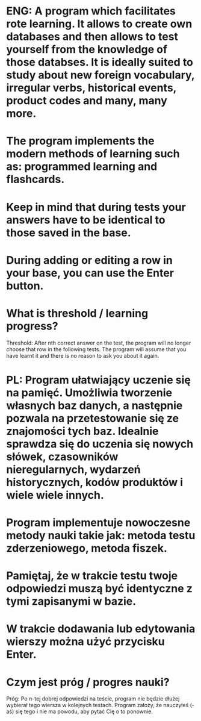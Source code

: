 # ENG: A program which facilitates rote learning. It allows to create own databases and then allows to test yourself from the knowledge of those databses. It is ideally suited to study about new foreign vocabulary, irregular verbs, historical events, product codes and many, many more.
# The program implements the modern methods of learning such as: programmed learning and flashcards.
# Keep in mind that during tests your answers have to be identical to those saved in the base.
# During adding or editing a row in your base, you can use the Enter button.
# What is threshold / learning progress?
Threshold: After nth correct answer on the test, the program will no longer choose that row in the following tests. The program will assume that you have learnt it and there is no reason to ask you about it again.

# PL: Program ułatwiający uczenie się na pamięć. Umożliwia tworzenie własnych baz danych, a następnie pozwala na przetestowanie się ze znajomości tych baz. Idealnie sprawdza się do uczenia się nowych słówek, czasowników nieregularnych, wydarzeń historycznych, kodów produktów i wiele wiele innych.
# Program implementuje nowoczesne metody nauki takie jak: metoda testu zderzeniowego, metoda fiszek.
# Pamiętaj, że w trakcie testu twoje odpowiedzi muszą być identyczne z tymi zapisanymi w bazie.
# W trakcie dodawania lub edytowania wierszy można użyć przycisku Enter.
# Czym jest próg / progres nauki?
Próg: Po n-tej dobrej odpowiedzi na teście, program nie będzie dłużej wybierał tego wiersza w kolejnych testach. Program założy, że nauczyłeś (-aś) się tego i nie ma powodu, aby pytać Cię o to ponownie.